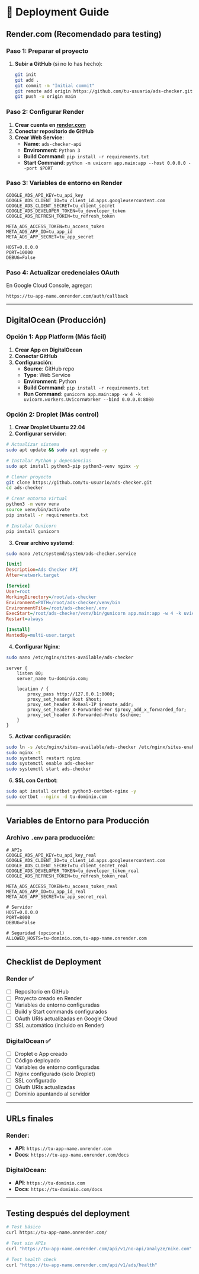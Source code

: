 # 🚀 Deployment Guide

## Render.com (Recomendado para testing)

### Paso 1: Preparar el proyecto
1. **Subir a GitHub** (si no lo has hecho):
   ```bash
   git init
   git add .
   git commit -m "Initial commit"
   git remote add origin https://github.com/tu-usuario/ads-checker.git
   git push -u origin main
   ```

### Paso 2: Configurar Render
1. **Crear cuenta en [render.com](https://render.com)**
2. **Conectar repositorio de GitHub**
3. **Crear Web Service**:
   - **Name**: `ads-checker-api`
   - **Environment**: `Python 3`
   - **Build Command**: `pip install -r requirements.txt`
   - **Start Command**: `python -m uvicorn app.main:app --host 0.0.0.0 --port $PORT`

### Paso 3: Variables de entorno en Render
```env
GOOGLE_ADS_API_KEY=tu_api_key
GOOGLE_ADS_CLIENT_ID=tu_client_id.apps.googleusercontent.com
GOOGLE_ADS_CLIENT_SECRET=tu_client_secret
GOOGLE_ADS_DEVELOPER_TOKEN=tu_developer_token
GOOGLE_ADS_REFRESH_TOKEN=tu_refresh_token

META_ADS_ACCESS_TOKEN=tu_access_token
META_ADS_APP_ID=tu_app_id
META_ADS_APP_SECRET=tu_app_secret

HOST=0.0.0.0
PORT=10000
DEBUG=False
```

### Paso 4: Actualizar credenciales OAuth
En Google Cloud Console, agregar:
```
https://tu-app-name.onrender.com/auth/callback
```

---

## DigitalOcean (Producción)

### Opción 1: App Platform (Más fácil)

1. **Crear App en DigitalOcean**
2. **Conectar GitHub**
3. **Configuración**:
   - **Source**: GitHub repo
   - **Type**: Web Service
   - **Environment**: Python
   - **Build Command**: `pip install -r requirements.txt`
   - **Run Command**: `gunicorn app.main:app -w 4 -k uvicorn.workers.UvicornWorker --bind 0.0.0.0:8080`

### Opción 2: Droplet (Más control)

1. **Crear Droplet Ubuntu 22.04**
2. **Configurar servidor**:

```bash
# Actualizar sistema
sudo apt update && sudo apt upgrade -y

# Instalar Python y dependencias
sudo apt install python3-pip python3-venv nginx -y

# Clonar proyecto
git clone https://github.com/tu-usuario/ads-checker.git
cd ads-checker

# Crear entorno virtual
python3 -m venv venv
source venv/bin/activate
pip install -r requirements.txt

# Instalar Gunicorn
pip install gunicorn
```

3. **Crear archivo systemd**:
```bash
sudo nano /etc/systemd/system/ads-checker.service
```

```ini
[Unit]
Description=Ads Checker API
After=network.target

[Service]
User=root
WorkingDirectory=/root/ads-checker
Environment=PATH=/root/ads-checker/venv/bin
EnvironmentFile=/root/ads-checker/.env
ExecStart=/root/ads-checker/venv/bin/gunicorn app.main:app -w 4 -k uvicorn.workers.UvicornWorker --bind 127.0.0.1:8000
Restart=always

[Install]
WantedBy=multi-user.target
```

4. **Configurar Nginx**:
```bash
sudo nano /etc/nginx/sites-available/ads-checker
```

```nginx
server {
    listen 80;
    server_name tu-dominio.com;

    location / {
        proxy_pass http://127.0.0.1:8000;
        proxy_set_header Host $host;
        proxy_set_header X-Real-IP $remote_addr;
        proxy_set_header X-Forwarded-For $proxy_add_x_forwarded_for;
        proxy_set_header X-Forwarded-Proto $scheme;
    }
}
```

5. **Activar configuración**:
```bash
sudo ln -s /etc/nginx/sites-available/ads-checker /etc/nginx/sites-enabled/
sudo nginx -t
sudo systemctl restart nginx
sudo systemctl enable ads-checker
sudo systemctl start ads-checker
```

6. **SSL con Certbot**:
```bash
sudo apt install certbot python3-certbot-nginx -y
sudo certbot --nginx -d tu-dominio.com
```

---

## Variables de Entorno para Producción

### Archivo `.env` para producción:
```env
# APIs
GOOGLE_ADS_API_KEY=tu_api_key_real
GOOGLE_ADS_CLIENT_ID=tu_client_id.apps.googleusercontent.com
GOOGLE_ADS_CLIENT_SECRET=tu_client_secret_real
GOOGLE_ADS_DEVELOPER_TOKEN=tu_developer_token_real
GOOGLE_ADS_REFRESH_TOKEN=tu_refresh_token_real

META_ADS_ACCESS_TOKEN=tu_access_token_real
META_ADS_APP_ID=tu_app_id_real
META_ADS_APP_SECRET=tu_app_secret_real

# Servidor
HOST=0.0.0.0
PORT=8000
DEBUG=False

# Seguridad (opcional)
ALLOWED_HOSTS=tu-dominio.com,tu-app-name.onrender.com
```

---

## Checklist de Deployment

### Render ✅
- [ ] Repositorio en GitHub
- [ ] Proyecto creado en Render
- [ ] Variables de entorno configuradas
- [ ] Build y Start commands configurados
- [ ] OAuth URIs actualizadas en Google Cloud
- [ ] SSL automático (incluido en Render)

### DigitalOcean ✅
- [ ] Droplet o App creado
- [ ] Código deployado
- [ ] Variables de entorno configuradas
- [ ] Nginx configurado (solo Droplet)
- [ ] SSL configurado
- [ ] OAuth URIs actualizadas
- [ ] Dominio apuntando al servidor

---

## URLs finales

### Render:
- **API**: `https://tu-app-name.onrender.com`
- **Docs**: `https://tu-app-name.onrender.com/docs`

### DigitalOcean:
- **API**: `https://tu-dominio.com`
- **Docs**: `https://tu-dominio.com/docs`

---

## Testing después del deployment

```bash
# Test básico
curl https://tu-app-name.onrender.com/

# Test sin APIs
curl "https://tu-app-name.onrender.com/api/v1/no-api/analyze/nike.com"

# Test health check
curl "https://tu-app-name.onrender.com/api/v1/ads/health"
```